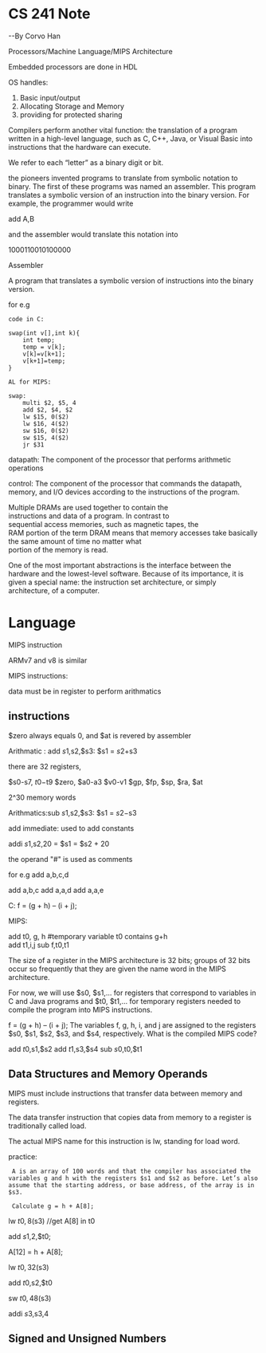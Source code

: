 # CS 241 Note

--By Corvo Han

Processors/Machine Language/MIPS Architecture  

Embedded processors are done in HDL

OS handles:

1. Basic input/output
2. Allocating Storage and Memory
3. providing for protected sharing

Compilers perform another vital function: the translation of a program written in a high-level language, such as C, C++, Java, or Visual Basic into instructions that the hardware can execute.

We refer to each “letter” as a binary digit or bit. 

the pioneers invented programs to translate from symbolic notation to binary. The first of these programs was named an assembler. This program translates a symbolic version of an instruction into the binary version. For example, the programmer would write

add A,B

and the assembler would translate this notation into

1000110010100000

Assembler

A program that translates a symbolic version of instructions into the binary version.

for e.g

```
code in C:

swap(int v[],int k){
    int temp;
    temp = v[k];
    v[k]=v[k+1];
    v[k+1]=temp;
}

AL for MIPS:

swap:
    multi $2, $5, 4
    add $2, $4, $2
    lw $15, 0($2)
    lw $16, 4($2)
    sw $16, 0($2)
    sw $15, 4($2)
    jr $31

```
datapath:
The component of the processor that performs arithmetic operations

control:
The component of the processor that commands the datapath, memory, and I/O devices according to the instructions of the program.

Multiple DRAMs are used together to contain the   
instructions and data of a program. In contrast to   
sequential access memories, such as magnetic tapes, the  
RAM portion of the term DRAM means that memory accesses 
take basically the same amount of time no matter what \
portion of the memory is read.

One of the most important abstractions is the interface between the hardware and the lowest-level software. Because of its importance, it is given a special name: the instruction set architecture, or simply architecture, of a computer.

# Language

MIPS instruction

ARMv7 and v8 is similar

MIPS instructions:

data must be in register to perform arithmatics 

## instructions

$zero always equals 0, and $at is  revered by assembler 

Arithmatic : add $s1,$s2,$s3: $s1 = $s2+$s3 

there are 32 registers, 

$s0-s7, $t0-$t9 $zero, $a0-a3 $v0-v1 $gp, $fp, $sp, $ra, $at

2^30 memory words

Arithmatics:sub $s1,$s2,$s3: $s1 = $s2-$s3 

add immediate: used to add constants

addi $s1,$s2,20 = $s1 = $s2 + 20

the operand "#" is used as comments

for e.g add a,b,c,d

add a,b,c
add a,a,d
add a,a,e

C: f = (g + h) – (i + j);

MIPS:

add t0, g, h #temporary variable t0 contains g+h  
add t1,i,j
sub f,t0,t1


The size of a register in the MIPS architecture is 32 bits; groups of 32 bits occur so frequently that they are given the name word in the MIPS architecture.


 For now, we will use $s0, $s1,… for registers that correspond to variables in C and Java programs and $t0, $t1,… for temporary registers needed to compile the program into MIPS instructions.



f = (g + h) – (i + j);
The variables f, g, h, i, and j are assigned to the registers $s0, $s1, $s2, $s3, and $s4, respectively. What is the compiled MIPS code?


add $t0,$s1,$s2
add $t1,$s3,$s4
sub $s0,$t0,$t1



## Data Structures and Memory Operands

MIPS must include instructions that transfer data between memory and registers.

The data transfer instruction that copies data from memory to a register is traditionally called load.

The actual MIPS name for this instruction is lw, standing for load word.

practice:

```
 A is an array of 100 words and that the compiler has associated the variables g and h with the registers $s1 and $s2 as before. Let’s also assume that the starting address, or base address, of the array is in $s3.

 Calculate g = h + A[8];
 ```


lw $t0, 8($s3) //get A[8] in t0

add $s1,$2,$t0;

A[12] = h + A[8];

lw $t0,32($s3)

add $t0,$s2,$t0

sw $t0,48($s3)


addi $s3,$s3,4 



## Signed and Unsigned Numbers

